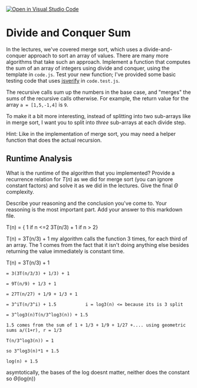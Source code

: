 [![Open in Visual Studio Code](https://classroom.github.com/assets/open-in-vscode-718a45dd9cf7e7f842a935f5ebbe5719a5e09af4491e668f4dbf3b35d5cca122.svg)](https://classroom.github.com/online_ide?assignment_repo_id=11754411&assignment_repo_type=AssignmentRepo)
# Divide and Conquer Sum

In the lectures, we've covered merge sort, which uses a divide-and-conquer
approach to sort an array of values. There are many more algorithms that take
such an approach. Implement a function that computes the sum of an array of
integers using divide and conquer, using the template in `code.js`. Test your
new function; I've provided some basic testing code that uses
[jsverify](https://jsverify.github.io/) in `code.test.js`.

The recursive calls sum up the numbers in the base case, and "merges" the sums
of the recursive calls otherwise. For example, the return value for the array `a
= [1,5,-1,4]` is `9`.

To make it a bit more interesting, instead of splitting into two sub-arrays like
in merge sort, I want you to split into *three* sub-arrays at each divide step.

Hint: Like in the implementation of merge sort, you may need a helper function
that does the actual recursion.

## Runtime Analysis

What is the runtime of the algorithm that you implemented? Provide a recurrence
relation for $T(n)$ as we did for merge sort (you can ignore constant factors)
and solve it as we did in the lectures. Give the final $\Theta$ complexity.

Describe your reasoning and the conclusion you've come to. Your reasoning is the
most important part. Add your answer to this markdown file.


T(n) = { 1 if n <=2 
        3T(n/3) + 1 if n > 2}

T(n) = 3T(n/3) + 1
my algorithm calls the function 3 times, for each third of an array. The 1 comes from the fact that it isn't doing anything else besides returning the value immediately is constant time.

T(n) = 3T(n/3) + 1 

    = 3(3T(n/3/3) + 1/3) + 1

    = 9T(n/9) + 1/3 + 1

    = 27T(n/27) + 1/9 + 1/3 + 1 

    = 3^iT(n/3^i) + 1.5           i = log3(n) <= because its is 3 split

    = 3^log3(n)T(n/3^log3(n)) + 1.5 

    1.5 comes from the sum of 1 + 1/3 + 1/9 + 1/27 +.... using geometric sums a/(1+r), r = 1/3

    T(n/3^log3(n)) = 1

    so 3^log3(n)*1 + 1.5

    log(n) + 1.5

asymtotically, the bases of the log doesnt matter, neither does the constant so
$\Theta$(log(n)) 